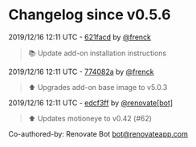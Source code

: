 # Changelog since v0.5.6

2019/12/16 12:11 UTC - [621facd](https://github.com/hassio-addons/addon-motioneye/commit/621facd536a30eab796649b578cc4848b0b3a9e6) by [@frenck](https://github.com/frenck)
> :books: Update add-on installation instructions 

2019/12/16 12:11 UTC - [774082a](https://github.com/hassio-addons/addon-motioneye/commit/774082a4818bf588d6cd7227e45511984eac3a6e) by [@frenck](https://github.com/frenck)
> :arrow_up: Upgrades add-on base image to v5.0.3 

2019/12/16 12:11 UTC - [edcf3ff](https://github.com/hassio-addons/addon-motioneye/commit/edcf3ff2231869375b0a2daff30d9602128e0e29) by [@renovate[bot]](https://github.com/apps/renovate)
> :arrow_up: Updates motioneye to v0.42 (#62)



Co-authored-by: Renovate Bot <bot@renovateapp.com> 

